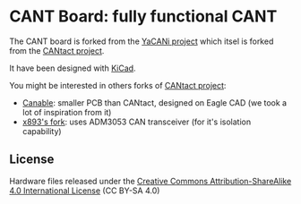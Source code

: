 # CANT Board: fully functional CANT 

The CANT board is forked from the [YaCANi project](https://github.com/PhoenixRobotik/YaCANi) which itsel is forked from the [CANtact project](https://github.com/CANtact/cantact-hw).  

It have been designed with [KiCad](http://www.kicad-pcb.org/).

You might be interested in others forks of [CANtact project](https://github.com/CANtact/cantact-hw):
- [Canable](http://canable.io/): smaller PCB than CANtact, designed on Eagle CAD (we took a lot of inspiration from it)
- [x893's fork](https://github.com/x893/cantact-hw): uses ADM3053 CAN transceiver (for it's isolation capability)


## License

Hardware files released under the [Creative Commons Attribution-ShareAlike 4.0
International License](http://creativecommons.org/licenses/by-sa/4.0/) 
(CC BY-SA 4.0)
